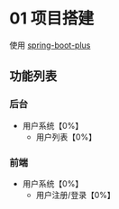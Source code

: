 # 01 项目搭建
使用 [spring-boot-plus](spring-boot-plus)


## 功能列表

### 后台
- 用户系统【0%】
    - 用户列表【0%】

### 前端
- 用户系统【0%】
    - 用户注册/登录【0%】


